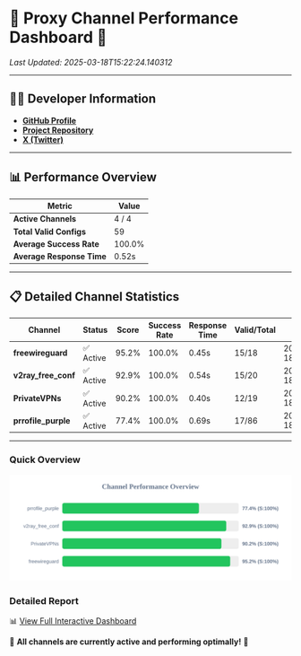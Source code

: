 # 🌟 Proxy Channel Performance Dashboard 🌟

_Last Updated: 2025-03-18T15:22:24.140312_

---

## 👩‍💻 Developer Information

- **[GitHub Profile](https://github.com/4n0nymou3)**  
- **[Project Repository](https://github.com/4n0nymou3/multi-proxy-config-fetcher)**  
- **[X (Twitter)](https://x.com/4n0nymou3)**  

---

## 📊 Performance Overview

| Metric                | Value       |
|-----------------------|-------------|
| **Active Channels**   | 4 / 4       |
| **Total Valid Configs** | 59          |
| **Average Success Rate** | 100.0%      |
| **Average Response Time** | 0.52s       |

---

## 📋 Detailed Channel Statistics

| Channel          | Status     | Score  | Success Rate | Response Time | Valid/Total | Last Success               |
|------------------|------------|--------|--------------|---------------|-------------|----------------------------|
| **freewireguard**  | ✅ Active  | 95.2%  | 100.0% | 0.45s         | 15/18       | 2025-03-18T15:22:24.138315 |
| **v2ray_free_conf**  | ✅ Active  | 92.9%  | 100.0% | 0.54s         | 15/20       | 2025-03-18T15:22:23.233122 |
| **PrivateVPNs**  | ✅ Active  | 90.2%  | 100.0% | 0.40s         | 12/19       | 2025-03-18T15:22:23.662926 |
| **prrofile_purple**  | ✅ Active  | 77.4%  | 100.0% | 0.69s         | 17/86       | 2025-03-18T15:22:22.658019 |

---

### Quick Overview
<div align="center">
  <a href="https://raw.githubusercontent.com/nullluser/NullRepo/refs/heads/main/assets/channel_stats_chart.svg">
    <img src="https://raw.githubusercontent.com/nullluser/NullRepo/refs/heads/main/assets/channel_stats_chart.svg" alt="Source Performance Statistics" width="800">
  </a>
</div>

### Detailed Report
📊 [View Full Interactive Dashboard](https://htmlpreview.github.io/?https://github.com/nullluser/NullRepo/blob/main/assets/performance_report.html)

🎉 **All channels are currently active and performing optimally!** 🎉
